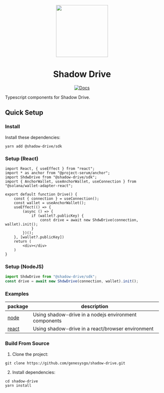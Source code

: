<div align="center">
  <img height="170x" src="https://dev.portal.genesysgo.net/img/GENGO_LOGO.png" />

  <h1>Shadow Drive</h1>
   <p>
    <a href="https://genesysgo.github.io/shadow-drive/"><img alt="Docs" src="https://img.shields.io/badge/docs-typedoc-blueviolet" /></a>
	</p>
</div>

Typescript components for Shadow Drive.

## Quick Setup

### Install

Install these dependencies:

```shell
yarn add @shadow-drive/sdk
```

### Setup (React)
```tsx
import React, { useEffect } from "react";
import * as anchor from "@project-serum/anchor";
import ShdwDrive from "@shadow-drive/sdk";
import { AnchorWallet, useAnchorWallet, useConnection } from "@solana/wallet-adapter-react";

export default function Drive() {
	const { connection } = useConnection();
	const wallet = useAnchorWallet();
	useEffect(() => {
		(async () => {
			if (wallet?.publicKey) {
				const drive = await new ShdwDrive(connection, wallet).init();
			}
		})();
	}, [wallet?.publicKey])
	return (
		<div></div>
	)
}
```

### Setup (NodeJS)
```js
import ShdwDrive from "@shadow-drive/sdk";
const drive = await new ShdwDrive(connection, wallet).init();

```

### Examples

| package                                                                                                               | description                                                                |
| --------------------------------------------------------------------------------------------------------------------- | -------------------------------------------------------------------------- |
| [node](https://github.com/GenesysGo/shadow-drive/tree/master/examples/node)                         | Using shadow-drive in a nodejs environment components                                                     |
| [react](https://github.com/GenesysGo/shadow-drive/tree/master/examples/web) | Using shadow-drive in a react/browser environment |

### Build From Source
1. Clone the project:
```shell
git clone https://github.com/genesysgo/shadow-drive.git
```

2. Install dependencies:
```shell
cd shadow-drive
yarn install
```

